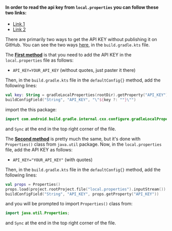 #### In order to read the api key from `local.properties` you can follow these two links:
- [Link 1](https://jordan-mungujakisa.medium.com/how-to-safeguard-your-api-keys-in-android-projects-with-github-secrets-5679e0e89a77)
- [Link 2](https://stackoverflow.com/questions/60474010/read-value-from-local-properties-via-kotlin-dsl)

There are primarily two ways to get the API KEY without publishing it on GitHub.
You can see the two ways [here](), in the `build.gradle.kts` file.

The **<ins>First method</ins>** is that you need to add the API KEY in the `local.properties` file
as follows:
- `API_KEY=YOUR_API_KEY` (without quotes, just paster it there)

Then, in the `build.gradle.kts` file in the `defaultConfig{}` method, add
the following lines:
```kotlin
val key: String = gradleLocalProperties(rootDir).getProperty("API_KEY")
buildConfigField("String", "API_KEY", "\"${key ?: ""}\"")
```
import the this package:
```java
import com.android.build.gradle.internal.cxx.configure.gradleLocalProperties;
```
and `Sync` at the end in the top right corner of the file.

The <ins>**Second method**</ins> is pretty much the same, but it's done with
`Properties()` class from `java.util` package. Now, in the `local.properties`
file, add the API KEY as follows:
- `API_KEY="YOUR_API_KEY"` (with quotes)

Then, in the `build.gradle.kts` file in the `defaultConfig{}` method, add
the following lines:
```kotlin
val props = Properties()
props.load(project.rootProject.file("local.properties").inputStream())
buildConfigField("String", "API_KEY", props.getProperty("API_KEY"))
```
and you will be prompted to import `Properties()` class from:
```java
import java.util.Properties;
```
and `Sync` at the end in the top right corner of the file.
